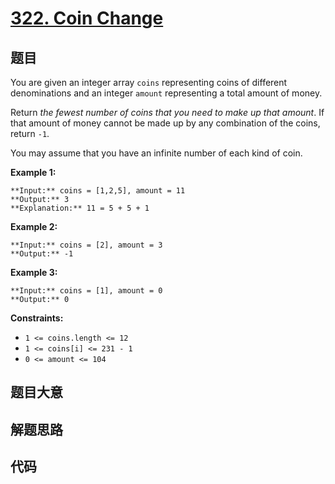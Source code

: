 # [322. Coin Change](https://leetcode.com/problems/coin-change)

## 题目

You are given an integer array `coins` representing coins of different
denominations and an integer `amount` representing a total amount of money.

Return _the fewest number of coins that you need to make up that amount_. If
that amount of money cannot be made up by any combination of the coins, return
`-1`.

You may assume that you have an infinite number of each kind of coin.



**Example 1:**

    
    
    **Input:** coins = [1,2,5], amount = 11
    **Output:** 3
    **Explanation:** 11 = 5 + 5 + 1
    

**Example 2:**

    
    
    **Input:** coins = [2], amount = 3
    **Output:** -1
    

**Example 3:**

    
    
    **Input:** coins = [1], amount = 0
    **Output:** 0
    



**Constraints:**

  * `1 <= coins.length <= 12`
  * `1 <= coins[i] <= 231 - 1`
  * `0 <= amount <= 104`


## 题目大意

## 解题思路

## 代码

```javascript

```
